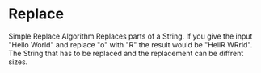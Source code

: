 # Replace
Simple Replace Algorithm
Replaces parts of a String. If you give the input "Hello World" and replace "o" with "R" the result would be "HellR WRrld".
The String that has to be replaced and the replacement can be diffrent sizes.
